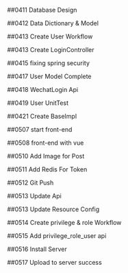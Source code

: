 ##0411 Database Design

##0412 Data Dictionary & Model

##0413 Create User Workflow

##0413 Create LoginController

##0415 fixing spring security

##0417 User Model Complete

##0418 WechatLogin Api

##0419 User UnitTest

##0421 Create BaseImpl

##0507 start front-end

##0508 front-end with vue

##0510 Add Image for Post

##0511 Add Redis For Token

##0512 Git Push

##0513 Update Api

##0513 Update Resource Config

##0514 Create privilege & role Workflow

##0515 Add privilege_role_user api

##0516 Install Server

##0517 Upload to server success